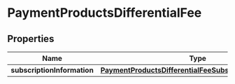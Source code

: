 
# PaymentProductsDifferentialFee

## Properties
Name | Type | Description | Notes
------------ | ------------- | ------------- | -------------
**subscriptionInformation** | [**PaymentProductsDifferentialFeeSubscriptionInformation**](PaymentProductsDifferentialFeeSubscriptionInformation.md) |  |  [optional]



